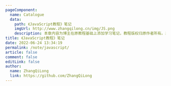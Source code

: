 ```yaml
---
pageComponent:
  name: Catalogue
  data:
    path: 《JavaScript教程》笔记
    imgUrl: http://www.zhangqilong.cn/img/JS.png
    description: 本章内容为博主在原教程基础上添加学习笔记，教程版权归原作者所有。来源：<a href='https://wangdoc.com/javascript/' target='_blank'>JavaScript教程</a>
title: 《JavaScript教程》笔记
date: 2022-06-24 13:34:19
permalink: /note/javascript/
article: false
comment: false
editLink: false
author:
  name: ZhangQiLong
  link: https://github.com/ZhangQiLong
---
```


